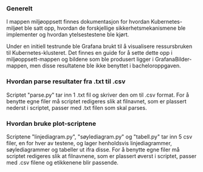 ### Generelt
I mappen miljøoppsett finnes dokumentasjon for hvordan Kubernetes-miljøet ble satt opp, hvordan de forskjellige sikkerhetsmekanismene ble implementer og hvordan ytelsestestene ble kjørt.

Under en initiell testrunde ble Grafana brukt til å visualisere ressursbruken til Kubernetes-klusteret. Det finnes en guide for å sette dette opp i miljøoppsett-mappen og bildene som ble produsert ligger i GrafanaBilder-mappen, men disse resultatene ble ikke benyttet i bacheloroppgaven.

### Hvordan parse resultater fra .txt til .csv
Scriptet "parse.py" tar inn 1 .txt fil og skriver den om til .csv format.
For å benytte egne filer må scriptet redigeres slik at filnavnet, som er plassert nederst i scriptet, passer med .txt filen som skal parses.

### Hvordan bruke plot-scriptene
Scriptene "linjediagram.py", "søylediagram.py" og "tabell.py" tar inn 5 csv filer, en for hver av testene, og lager henholdsvis linjediagrammer, søylediagrammer og tabeller ut ifra disse.
For å benytte egne filer må scriptet redigeres slik at filnavnene, som er plassert øverst i scriptet, passer med .csv filene og etikkenene blir passende.
